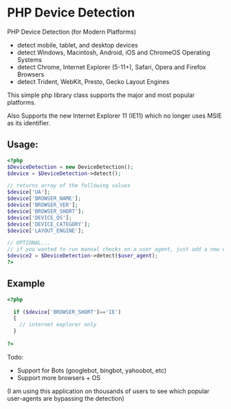 PHP Device Detection
====================

PHP Device Detection (for Modern Platforms)
- detect mobile, tablet, and desktop devices
- detect Windows, Macintosh, Android, iOS and ChromeOS Operating Systems
- detect Chrome, Internet Explorer (5-11+), Safari, Opera and Firefox Browsers
- detect Trident, WebKit, Presto, Gecko Layout Engines

This simple php library class supports the major and most popular platforms.

Also Supports the new Internet Explorer 11 (IE11) which no longer uses MSIE as its identifier.

Usage:
--------
```php
<?php
$DeviceDetection = new DeviceDetection();
$device = $DeviceDetection->detect();

// returns array of the following values
$device['UA'];
$device['BROWSER_NAME'];
$device['BROWSER_VER'];
$device['BROWSER_SHORT'];
$device['DEVICE_OS'];
$device['DEVICE_CATEGORY'];
$device['LAYOUT_ENGINE'];

// OPTIONAL...
// if you wanted to run manual checks on a user agent, just add a new detect
$device2 = $DeviceDetection->detect($user_agent);
?>
```


Example
--------
```php
<?php

  if ($device['BROWSER_SHORT']=='IE')
  {
    // internet explorer only 
  }
  
?>
```

Todo: 
- Support for Bots (googlebot, bingbot, yahoobot, etc) 
- Support more browsers + OS


(I am using this application on thousands of users to see which popular user-agents are bypassing the detection) 

